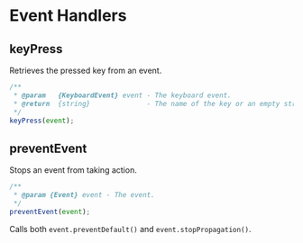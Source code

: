 # Event Handlers

## keyPress

Retrieves the pressed key from an event.

```js
/**
 * @param   {KeyboardEvent} event - The keyboard event.
 * @return  {string}              - The name of the key or an empty string.
 */
keyPress(event);
```

## preventEvent

Stops an event from taking action.

```js
/**
 * @param {Event} event - The event.
 */
preventEvent(event);
```

Calls both `event.preventDefault()` and `event.stopPropagation()`.

